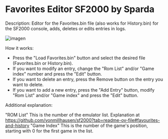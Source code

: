 # Favorites Editor SF2000 by Sparda
Description: Editor for the Favorites.bin file (also works for History.bin) for the SF2000 console, adds, deletes or edits entries in logs.

![imagen](https://github.com/user-attachments/assets/1dac7e9e-b552-4b1f-89ac-62d3680aa67a)


How it works:

- Press the "Load Favorites.bin" button and select the desired file (Favorites.bin or History.bin).
- If you want to modify an entry, change the "Rom List" and/or "Game index" number and press the "Edit" button.
- If you want to delete an entry, press the Remove button on the entry you want to delete.
- If you want to add a new entry, press the "Add Entry" button, modify "Rom List" and/or "Game index" and press the "Edit" button.

Additional explanation:

"ROM List" This is the number of the emulator list. Explanation at https://github.com/vonmillhausen/sf2000?tab=readme-ov-file#favourites-and-history
"Game Index" This is the number of the game's position, starting with 0 for the first game in the list.
